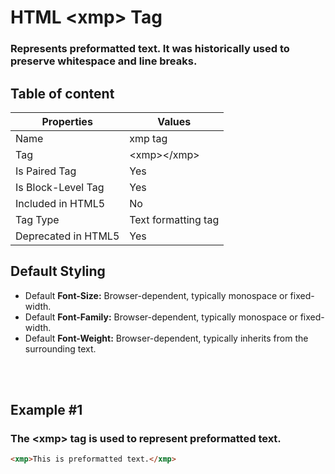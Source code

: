 # HTML &lt;xmp&gt; Tag

### Represents preformatted text. It was historically used to preserve whitespace and line breaks.



## Table of content


| Properties            | Values                                                               |
|---------------------|----------------------------------------------------------------------|
| Name                | xmp tag                                                |
| Tag                 | &lt;xmp&gt;&lt;/xmp&gt;                                            |
| Is Paired Tag       | Yes                                                  |
| Is Block-Level Tag  | Yes                                |
| Included in HTML5   | No     |
| Tag Type            | Text formatting tag     |
| Deprecated in HTML5 | Yes     |


## Default Styling


-	Default **Font-Size:** Browser-dependent, typically monospace or fixed-width.
-	Default **Font-Family:** Browser-dependent, typically monospace or fixed-width.
-	Default **Font-Weight:** Browser-dependent, typically inherits from the surrounding text.


<br>
<br>

## Example #1
### The &lt;xmp&gt; tag is used to represent preformatted text.
```html
<xmp>This is preformatted text.</xmp>
``` 
<br>
<br>

